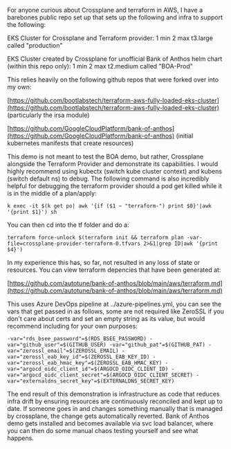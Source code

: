 For anyone curious about Crossplane and terraform in AWS, I have a barebones public repo set up that sets up the following and infra to support the following:


EKS Cluster for Crossplane and Terraform provider: 1 min 2 max t3.large called "production" 

EKS Cluster created by Crossplane for unofficial Bank of Anthos helm chart (within this repo only): 1 min 2 max t2.medium called "BOA-Prod" 

This relies heavily on the following github repos that were forked over into my own:

[https://github.com/bootlabstech/terraform-aws-fully-loaded-eks-cluster](https://github.com/bootlabstech/terraform-aws-fully-loaded-eks-cluster) (particularly the irsa module) 

[https://github.com/GoogleCloudPlatform/bank-of-anthos](https://github.com/GoogleCloudPlatform/bank-of-anthos) (initial kubernetes manifests that create resources) 

This demo is not meant to test the BOA demo, but rather, Crossplane alongside the Terraform Provider and demonstrate its capabilities. I would highly recommend using kubectx (switch kube cluster context) and kubens (switch default ns) to debug. The following command is also incredibly helpful for debugging the terraform provider should a pod get killed while it is in the middle of a plan/apply:

```
k exec -it $(k get po| awk '{if ($1 ~ "terraform-") print $0}'|awk '{print $1}') sh
```

You can then cd into the tf folder and do a:

```
terraform force-unlock $(terraform init && terraform plan -var-file=crossplane-provider-terraform-0.tfvars 2>&1|grep ID|awk '{print $4}') 
``` 

In my experience this has, so far, not resulted in any loss of state or resources. You can view terraform depencies that have been generated at: 

[https://github.com/autotune/bank-of-anthos/blob/main/aws/terraform.md](https://github.com/autotune/bank-of-anthos/blob/main/aws/terraform.md)

This uses Azure DevOps pipeline at ../azure-pipelines.yml, you can see the vars that get passed in as follows, some are not required like ZeroSSL if you don't care about certs and set an empty string as its value, but would recommend including for your own purposes:

```
-var="rds_bsee_password"=$(RDS_BSEE_PASSWORD) -var="github_user"=$(GITHUB_USER) -var="github_pat"=$(GITHUB_PAT) -var="zerossl_email"=$(ZEROSSL_EMAIL) -var="zerossl_eab_key_id"=$(ZEROSSL_EAB_KEY_ID) -var="zerossl_eab_hmac_key"=$(ZEROSSL_EAB_HMAC_KEY) -var="argocd_oidc_client_id"=$(ARGOCD_OIDC_CLIENT_ID) -var="argocd_oidc_client_secret"=$(ARGOCD_OIDC_CLIENT_SECRET) -var="externaldns_secret_key"=$(EXTERNALDNS_SECRET_KEY)
```

The end result of this demonstration is infrastructure as code that reduces infra drift by ensuring resources are continuously reconciled and kept up to date. If someone goes in and changes something manually that is managed by crossplane, the change gets automatically reverted. Bank of Anthos demo gets installed and becomes available via svc load balancer, where you can then do some manual chaos testing yourself and see what happens. 

 
